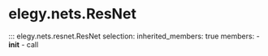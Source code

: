 
# elegy.nets.ResNet

::: elegy.nets.resnet.ResNet
    selection:
        inherited_members: true
        members:
            - __init__
            - call
        